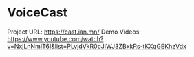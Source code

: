 VoiceCast
=========
Project URL: https://cast.ian.mn/
Demo Videos: https://www.youtube.com/watch?v=NxjLnNmIT6I&list=PLvjdVkR0cJIWJ3ZBxkRs-tKXqGEKhzVdx
